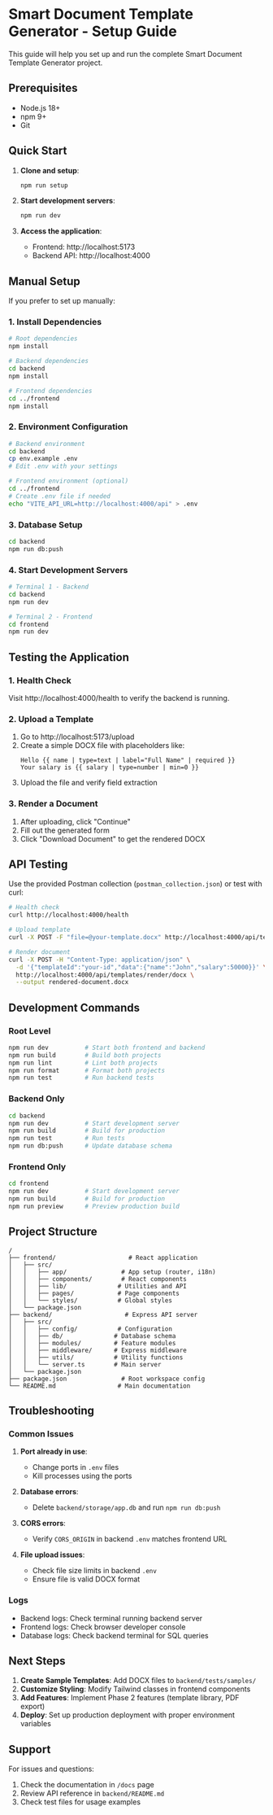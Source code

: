 # Smart Document Template Generator - Setup Guide

This guide will help you set up and run the complete Smart Document Template Generator project.

## Prerequisites

- Node.js 18+ 
- npm 9+
- Git

## Quick Start

1. **Clone and setup**:
   ```bash
   npm run setup
   ```

2. **Start development servers**:
   ```bash
   npm run dev
   ```

3. **Access the application**:
   - Frontend: http://localhost:5173
   - Backend API: http://localhost:4000

## Manual Setup

If you prefer to set up manually:

### 1. Install Dependencies

```bash
# Root dependencies
npm install

# Backend dependencies
cd backend
npm install

# Frontend dependencies
cd ../frontend
npm install
```

### 2. Environment Configuration

```bash
# Backend environment
cd backend
cp env.example .env
# Edit .env with your settings

# Frontend environment (optional)
cd ../frontend
# Create .env file if needed
echo "VITE_API_URL=http://localhost:4000/api" > .env
```

### 3. Database Setup

```bash
cd backend
npm run db:push
```

### 4. Start Development Servers

```bash
# Terminal 1 - Backend
cd backend
npm run dev

# Terminal 2 - Frontend
cd frontend
npm run dev
```

## Testing the Application

### 1. Health Check
Visit http://localhost:4000/health to verify the backend is running.

### 2. Upload a Template
1. Go to http://localhost:5173/upload
2. Create a simple DOCX file with placeholders like:
   ```
   Hello {{ name | type=text | label="Full Name" | required }}
   Your salary is {{ salary | type=number | min=0 }}
   ```
3. Upload the file and verify field extraction

### 3. Render a Document
1. After uploading, click "Continue"
2. Fill out the generated form
3. Click "Download Document" to get the rendered DOCX

## API Testing

Use the provided Postman collection (`postman_collection.json`) or test with curl:

```bash
# Health check
curl http://localhost:4000/health

# Upload template
curl -X POST -F "file=@your-template.docx" http://localhost:4000/api/templates/inspect

# Render document
curl -X POST -H "Content-Type: application/json" \
  -d '{"templateId":"your-id","data":{"name":"John","salary":50000}}' \
  http://localhost:4000/api/templates/render/docx \
  --output rendered-document.docx
```

## Development Commands

### Root Level
```bash
npm run dev          # Start both frontend and backend
npm run build        # Build both projects
npm run lint         # Lint both projects
npm run format       # Format both projects
npm run test         # Run backend tests
```

### Backend Only
```bash
cd backend
npm run dev          # Start development server
npm run build        # Build for production
npm run test         # Run tests
npm run db:push      # Update database schema
```

### Frontend Only
```bash
cd frontend
npm run dev          # Start development server
npm run build        # Build for production
npm run preview      # Preview production build
```

## Project Structure

```
/
├── frontend/                    # React application
│   ├── src/
│   │   ├── app/               # App setup (router, i18n)
│   │   ├── components/        # React components
│   │   ├── lib/              # Utilities and API
│   │   ├── pages/            # Page components
│   │   └── styles/           # Global styles
│   └── package.json
├── backend/                    # Express API server
│   ├── src/
│   │   ├── config/           # Configuration
│   │   ├── db/              # Database schema
│   │   ├── modules/         # Feature modules
│   │   ├── middleware/      # Express middleware
│   │   ├── utils/           # Utility functions
│   │   └── server.ts        # Main server
│   └── package.json
├── package.json               # Root workspace config
└── README.md                 # Main documentation
```

## Troubleshooting

### Common Issues

1. **Port already in use**:
   - Change ports in `.env` files
   - Kill processes using the ports

2. **Database errors**:
   - Delete `backend/storage/app.db` and run `npm run db:push`

3. **CORS errors**:
   - Verify `CORS_ORIGIN` in backend `.env` matches frontend URL

4. **File upload issues**:
   - Check file size limits in backend `.env`
   - Ensure file is valid DOCX format

### Logs

- Backend logs: Check terminal running backend server
- Frontend logs: Check browser developer console
- Database logs: Check backend terminal for SQL queries

## Next Steps

1. **Create Sample Templates**: Add DOCX files to `backend/tests/samples/`
2. **Customize Styling**: Modify Tailwind classes in frontend components
3. **Add Features**: Implement Phase 2 features (template library, PDF export)
4. **Deploy**: Set up production deployment with proper environment variables

## Support

For issues and questions:
1. Check the documentation in `/docs` page
2. Review API reference in `backend/README.md`
3. Check test files for usage examples
